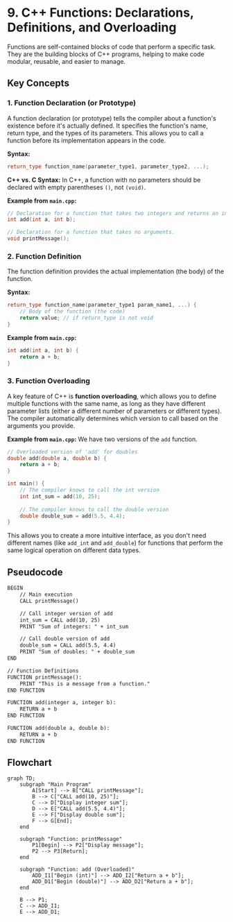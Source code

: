 # 9. C++ Functions: Declarations, Definitions, and Overloading

Functions are self-contained blocks of code that perform a specific task. They are the building blocks of C++ programs, helping to make code modular, reusable, and easier to manage.

## Key Concepts

### 1. Function Declaration (or Prototype)

A function declaration (or prototype) tells the compiler about a function's existence before it's actually defined. It specifies the function's name, return type, and the types of its parameters. This allows you to call a function before its implementation appears in the code.

**Syntax:**

```cpp
return_type function_name(parameter_type1, parameter_type2, ...);
```

**C++ vs. C Syntax:** In C++, a function with no parameters should be declared with empty parentheses `()`, not `(void)`.

**Example from `main.cpp`:**

```cpp
// Declaration for a function that takes two integers and returns an integer.
int add(int a, int b);

// Declaration for a function that takes no arguments.
void printMessage();
```

### 2. Function Definition

The function definition provides the actual implementation (the body) of the function.

**Syntax:**

```cpp
return_type function_name(parameter_type1 param_name1, ...) {
    // Body of the function (the code)
    return value; // if return_type is not void
}
```

**Example from `main.cpp`:**

```cpp
int add(int a, int b) {
    return a + b;
}
```

### 3. Function Overloading

A key feature of C++ is **function overloading**, which allows you to define multiple functions with the same name, as long as they have different parameter lists (either a different number of parameters or different types). The compiler automatically determines which version to call based on the arguments you provide.

**Example from `main.cpp`:** We have two versions of the `add` function.

```cpp
// Overloaded version of 'add' for doubles
double add(double a, double b) {
    return a + b;
}

int main() {
    // The compiler knows to call the int version
    int int_sum = add(10, 25);
    
    // The compiler knows to call the double version
    double double_sum = add(5.5, 4.4);
}
```

This allows you to create a more intuitive interface, as you don't need different names (like `add_int` and `add_double`) for functions that perform the same logical operation on different data types.

## Pseudocode

```xml
BEGIN
    // Main execution
    CALL printMessage()

    // Call integer version of add
    int_sum = CALL add(10, 25)
    PRINT "Sum of integers: " + int_sum

    // Call double version of add
    double_sum = CALL add(5.5, 4.4)
    PRINT "Sum of doubles: " + double_sum
END

// Function Definitions
FUNCTION printMessage():
    PRINT "This is a message from a function."
END FUNCTION

FUNCTION add(integer a, integer b):
    RETURN a + b
END FUNCTION

FUNCTION add(double a, double b):
    RETURN a + b
END FUNCTION
```

## Flowchart

```mermaid
graph TD;
    subgraph "Main Program"
        A[Start] --> B["CALL printMessage"];
        B --> C["CALL add(10, 25)"];
        C --> D["Display integer sum"];
        D --> E["CALL add(5.5, 4.4)"];
        E --> F["Display double sum"];
        F --> G[End];
    end

    subgraph "Function: printMessage"
        P1[Begin] --> P2["Display message"];
        P2 --> P3[Return];
    end

    subgraph "Function: add (Overloaded)"
        ADD_I1["Begin (int)"] --> ADD_I2["Return a + b"];
        ADD_D1["Begin (double)"] --> ADD_D2["Return a + b"];
    end

    B --> P1;
    C --> ADD_I1;
    E --> ADD_D1;
```
